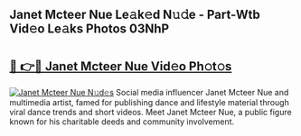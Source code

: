 ## Janet Mcteer Nue Le𝚊k𝚎d N𝚞𝚍e - Part-Wtb Vid𝚎o Le𝚊ks Photos 03NhP

# <h2><a href="http://fb42dr7.evod.top/?m=Janet+Mcteer+Nue">🔗 👉🔴 Janet Mcteer Nue Vid𝚎o Ph𝚘t𝚘s</a></h2>

[![Janet Mcteer Nue N𝚞d𝚎s](https://i.imgur.com/8V9OHl7.gif)](http://fb42dr7.evod.top/?m=Janet+Mcteer+Nue)
Social media influencer Janet Mcteer Nue and multimedia artist, famed for publishing dance and lifestyle material through viral dance trends and short videos. Meet Janet Mcteer Nue, a public figure known for his charitable deeds and community involvement. 
